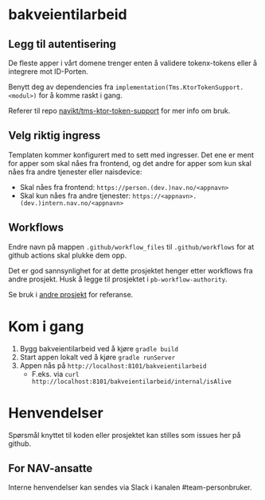 # bakveientilarbeid




## Legg til autentisering

De fleste apper i vårt domene trenger enten å validere tokenx-tokens eller å integrere mot ID-Porten.

Benytt deg av dependencies fra `implementation(Tms.KtorTokenSupport.<modul>)` for å komme raskt i gang.

Referer til repo [navikt/tms-ktor-token-support](https://github.com/navikt/tms-ktor-token-support) for mer info om bruk.


## Velg riktig ingress

Templaten kommer konfigurert med to sett med ingresser. Det ene er ment for apper som skal nåes fra frontend, og
det andre for apper som kun skal nåes fra andre tjenester eller naisdevice:

- Skal nåes fra frontend: `https://person.(dev.)nav.no/<appnavn>`
- Skal kun nåes fra andre tjenester: `https://<appnavn>.(dev.)intern.nav.no/<appnavn>` 


## Workflows

Endre navn på mappen `.github/workflow_files` til `.github/workflows` for at github actions skal plukke dem opp.

Det er god sannsynlighet for at dette prosjektet henger etter workflows fra andre prosjekt. Husk å legge til prosjektet
i `pb-workflow-authority`.




Se bruk i [andre prosjekt](https://github.com/navikt/dittnav-brukernotifikasjonbestiller) for referanse.

# Kom i gang
1. Bygg bakveientilarbeid ved å kjøre `gradle build`
1. Start appen lokalt ved å kjøre `gradle runServer`
1. Appen nås på `http://localhost:8101/bakveientilarbeid`
   * F.eks. via `curl http://localhost:8101/bakveientilarbeid/internal/isAlive`

# Henvendelser

Spørsmål knyttet til koden eller prosjektet kan stilles som issues her på github.

## For NAV-ansatte

Interne henvendelser kan sendes via Slack i kanalen #team-personbruker.

